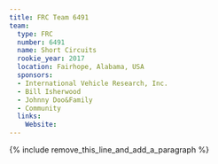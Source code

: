 ```yaml
---
title: FRC Team 6491
team:
  type: FRC
  number: 6491
  name: Short Circuits
  rookie_year: 2017
  location: Fairhope, Alabama, USA
  sponsors:
  - International Vehicle Research, Inc.
  - Bill Isherwood
  - Johnny Doo&Family
  - Community
  links:
    Website:
---
```


{% include remove_this_line_and_add_a_paragraph %}